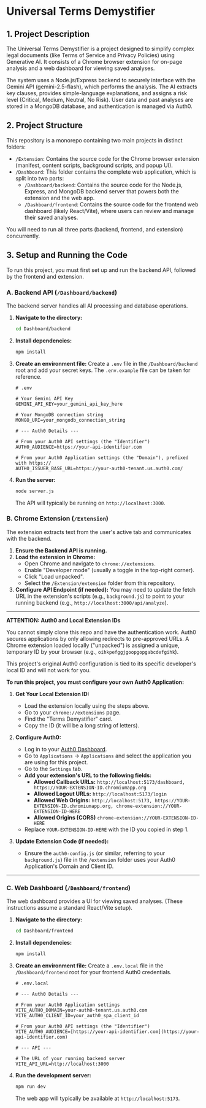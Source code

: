 # Universal Terms Demystifier

## 1. Project Description

The Universal Terms Demystifier is a project designed to simplify complex legal documents (like Terms of Service and Privacy Policies) using Generative AI. It consists of a Chrome browser extension for on-page analysis and a web dashboard for viewing saved analyses.

The system uses a Node.js/Express backend to securely interface with the Gemini API (gemini-2.5-flash), which performs the analysis. The AI extracts key clauses, provides simple-language explanations, and assigns a risk level (Critical, Medium, Neutral, No Risk). User data and past analyses are stored in a MongoDB database, and authentication is managed via Auth0.

## 2. Project Structure

This repository is a monorepo containing two main projects in distinct folders:

-   `/Extension`: Contains the source code for the Chrome browser extension (manifest, content scripts, background scripts, and popup UI).
-   `/Dashboard`: This folder contains the complete web application, which is split into two parts:
    -   `/Dashboard/backend`: Contains the source code for the Node.js, Express, and MongoDB backend server that powers both the extension and the web app.
    -   `/Dashboard/frontend`: Contains the source code for the frontend web dashboard (likely React/Vite), where users can review and manage their saved analyses.

You will need to run all three parts (backend, frontend, and extension) concurrently.

## 3. Setup and Running the Code

To run this project, you must first set up and run the backend API, followed by the frontend and extension.

### A. Backend API (`/Dashboard/backend`)

The backend server handles all AI processing and database operations.

1.  **Navigate to the directory:**
    ```bash
    cd Dashboard/backend
    ```
2.  **Install dependencies:**
    ```bash
    npm install
    ```
3.  **Create an environment file:**
    Create a `.env` file in the `/Dashboard/backend` root and add your secret keys. The `.env.example` file can be taken for reference.

    ```dotenv
    # .env

    # Your Gemini API Key
    GEMINI_API_KEY=your_gemini_api_key_here

    # Your MongoDB connection string
    MONGO_URI=your_mongodb_connection_string

    # --- Auth0 Details ---

    # From your Auth0 API settings (the "Identifier")
    AUTH0_AUDIENCE=https://your-api-identifier.com

    # From your Auth0 Application settings (the "Domain"), prefixed with https://
    AUTH0_ISSUER_BASE_URL=https://your-auth0-tenant.us.auth0.com/
    ```

4.  **Run the server:**
    ```bash
    node server.js
    ```
    The API will typically be running on `http://localhost:3000`.

### B. Chrome Extension (`/Extension`)

The extension extracts text from the user's active tab and communicates with the backend.

1.  **Ensure the Backend API is running.**
2.  **Load the extension in Chrome:**
    -   Open Chrome and navigate to `chrome://extensions`.
    -   Enable "Developer mode" (usually a toggle in the top-right corner).
    -   Click "Load unpacked".
    -   Select the `/Extension/extension` folder from this repository.
3.  **Configure API Endpoint (if needed):**
    You may need to update the fetch URL in the extension's scripts (e.g., `background.js`) to point to your running backend (e.g., `http://localhost:3000/api/analyze`).

---

**ATTENTION: Auth0 and Local Extension IDs**

You cannot simply clone this repo and have the authentication work. Auth0 secures applications by only allowing redirects to pre-approved URLs. A Chrome extension loaded locally ("unpacked") is assigned a unique, temporary ID by your browser (e.g., `oihkpefggjgoopgopgabcdefgihk`).

This project's original Auth0 configuration is tied to its specific developer's local ID and will not work for you.

**To run this project, you must configure your own Auth0 Application:**

1.  **Get Your Local Extension ID:**

    -   Load the extension locally using the steps above.
    -   Go to your `chrome://extensions` page.
    -   Find the "Terms Demystifier" card.
    -   Copy the ID (it will be a long string of letters).

2.  **Configure Auth0:**

    -   Log in to your [Auth0 Dashboard](https://manage.auth0.com/).
    -   Go to `Applications` -> `Applications` and select the application you are using for this project.
    -   Go to the `Settings` tab.
    -   **Add your extension's URL to the following fields:**
        -   **Allowed Callback URLs:** `http://localhost:5173/dashboard, https://YOUR-EXTENSION-ID.chromiumapp.org`
        -   **Allowed Logout URLs:** `http://localhost:5173/login`
        -   **Allowed Web Origins:** `http://localhost:5173, https://YOUR-EXTENSION-ID.chromiumapp.org, chrome-extension://YOUR-EXTENSION-ID-HERE`
        -   **Allowed Origins (CORS)** `chrome-extension://YOUR-EXTENSION-ID-HERE`
    -   Replace `YOUR-EXTENSION-ID-HERE` with the ID you copied in step 1.

3.  **Update Extension Code (if needed):**
    -   Ensure the `auth0-config.js` (or similar, referring to your `background.js`) file in the `/extension` folder uses your Auth0 Application's Domain and Client ID.

---

### C. Web Dashboard (`/Dashboard/frontend`)

The web dashboard provides a UI for viewing saved analyses. (These instructions assume a standard React/Vite setup).

1.  **Navigate to the directory:**
    ```bash
    cd Dashboard/frontend
    ```
2.  **Install dependencies:**
    ```bash
    npm install
    ```
3.  **Create an environment file:**
    Create a `.env.local` file in the `/Dashboard/frontend` root for your frontend Auth0 credentials.

    ```dotenv
    # .env.local

    # --- Auth0 Details ---

    # From your Auth0 Application settings
    VITE_AUTH0_DOMAIN=your-auth0-tenant.us.auth0.com
    VITE_AUTH0_CLIENT_ID=your_auth0_spa_client_id

    # From your Auth0 API settings (the "Identifier")
    VITE_AUTH0_AUDIENCE=[https://your-api-identifier.com](https://your-api-identifier.com)

    # --- API ---

    # The URL of your running backend server
    VITE_API_URL=http://localhost:3000
    ```

4.  **Run the development server:**
    ```bash
    npm run dev
    ```
    The web app will typically be available at `http://localhost:5173`.
